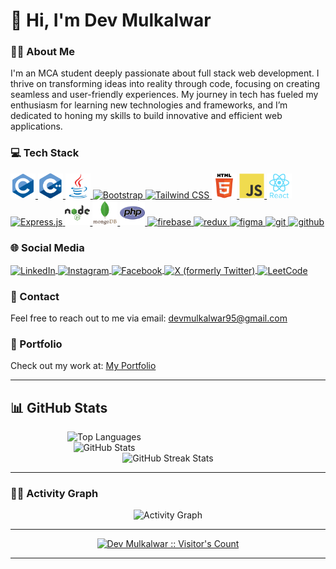 # 👋 Hi, I'm Dev Mulkalwar

### 👨‍🎓 About Me

I'm an MCA student deeply passionate about full stack web development. I thrive on transforming ideas into reality through code, focusing on creating seamless and user-friendly experiences. My journey in tech has fueled my enthusiasm for learning new technologies and frameworks, and I’m dedicated to honing my skills to build innovative and efficient web applications.

### 💻 Tech Stack

<p>
    <a href="https://www.w3schools.com/c/" target="_blank" rel="noreferrer"> 
        <img src="https://raw.githubusercontent.com/devicons/devicon/master/icons/c/c-original.svg" alt="c" width="40" height="40"/> 
    </a>
    <a href="https://www.w3schools.com/cpp/" target="_blank" rel="noreferrer"> 
        <img src="https://raw.githubusercontent.com/devicons/devicon/master/icons/cplusplus/cplusplus-original.svg" alt="cplusplus" width="40" height="40"/> 
    </a>
    <a href="https://www.oracle.com/java/" target="_blank" rel="noreferrer"> 
        <img src="https://raw.githubusercontent.com/devicons/devicon/master/icons/java/java-original.svg" alt="java" width="40" height="40"/> 
    </a>
   <a href="https://getbootstrap.com" target="_blank" rel="noreferrer">
        <img src="https://img.icons8.com/color/48/000000/bootstrap.png" alt="Bootstrap" width="40" height="40"/>
    </a>
   <a href="https://tailwindcss.com/" target="_blank" rel="noreferrer">
        <img src="https://img.icons8.com/color/48/000000/tailwindcss.png" alt="Tailwind CSS" width="40" height="40"/>
   </a>
    <a href="https://www.w3.org/html/" target="_blank" rel="noreferrer"> 
        <img src="https://raw.githubusercontent.com/devicons/devicon/master/icons/html5/html5-original-wordmark.svg" alt="html5" width="40" height="40"/> 
    </a>
    <a href="https://developer.mozilla.org/en-US/docs/Web/JavaScript" target="_blank" rel="noreferrer"> 
        <img src="https://raw.githubusercontent.com/devicons/devicon/master/icons/javascript/javascript-original.svg" alt="javascript" width="40" height="40"/> 
    </a>
    <a href="https://reactjs.org/" target="_blank" rel="noreferrer"> 
        <img src="https://raw.githubusercontent.com/devicons/devicon/master/icons/react/react-original-wordmark.svg" alt="react" width="40" height="40"/> 
    </a>
    <a href="https://expressjs.com" target="_blank" rel="noreferrer">
        <img src="https://img.icons8.com/offices/40/000000/express-js.png" alt="Express.js" width="40" height="40"/>
    </a>
    <a href="https://nodejs.org" target="_blank" rel="noreferrer"> 
        <img src="https://raw.githubusercontent.com/devicons/devicon/master/icons/nodejs/nodejs-original-wordmark.svg" alt="nodejs" width="40" height="40"/> 
    </a>
    <a href="https://www.mongodb.com/" target="_blank" rel="noreferrer"> 
        <img src="https://raw.githubusercontent.com/devicons/devicon/master/icons/mongodb/mongodb-original-wordmark.svg" alt="mongodb" width="40" height="40"/> 
    </a>
    <a href="https://www.php.net" target="_blank" rel="noreferrer"> 
        <img src="https://raw.githubusercontent.com/devicons/devicon/master/icons/php/php-original.svg" alt="php" width="40" height="40"/> 
    </a>
    <a href="https://firebase.google.com/" target="_blank" rel="noreferrer"> 
        <img src="https://www.vectorlogo.zone/logos/firebase/firebase-icon.svg" alt="firebase" width="40" height="40"/> 
    </a>
<a href="https://redux.js.org/" target="_blank" rel="noreferrer"> 
    <img src="https://raw.githubusercontent.com/reduxjs/redux/master/logo/logo.png" alt="redux" width="40" height="40"/>
</a>
<a href="https://www.figma.com/" target="_blank" rel="noreferrer"> 
    <img src="https://www.vectorlogo.zone/logos/figma/figma-icon.svg" alt="figma" width="40" height="40"/> 
</a>
<a href="https://git-scm.com/" target="_blank" rel="noreferrer">
    <img src="https://www.vectorlogo.zone/logos/git-scm/git-scm-icon.svg" alt="git" width="40" height="40"/>
</a>
<a href="https://github.com/" target="_blank" rel="noreferrer">
    <img src="https://www.vectorlogo.zone/logos/github/github-icon.svg" alt="github" width="40" height="40"/>
</a>
</p>

### 🌐 Social Media

<p align="left">
    <a href="https://www.linkedin.com/in/dev-mulkalwar" target="_blank">
        <img align="center" src="https://raw.githubusercontent.com/rahuldkjain/github-profile-readme-generator/master/src/images/icons/Social/linked-in-alt.svg" alt="LinkedIn" height="30" width="40" />
    </a>
    <a href="https://www.instagram.com/dev_mulkalwar" target="_blank">
        <img align="center" src="https://raw.githubusercontent.com/rahuldkjain/github-profile-readme-generator/master/src/images/icons/Social/instagram.svg" alt="Instagram" height="30" width="40" />
    </a>
    <a href="https://www.facebook.com/dev.mulkalwar" target="_blank">
        <img align="center" src="https://raw.githubusercontent.com/rahuldkjain/github-profile-readme-generator/master/src/images/icons/Social/facebook.svg" alt="Facebook" height="30" width="40" />
    </a>
    <a href="https://x.com/dev_mulkalwar" target="_blank">
        <img align="center" src="https://raw.githubusercontent.com/rahuldkjain/github-profile-readme-generator/master/src/images/icons/Social/twitter.svg" alt="X (formerly Twitter)" height="30" width="40" />
    </a>
    <a href="https://leetcode.com/u/devmulkalwar95/" target="_blank">
        <img align="center" src="https://raw.githubusercontent.com/rahuldkjain/github-profile-readme-generator/master/src/images/icons/Social/leet-code.svg" alt="LeetCode" height="30" width="40" />
    </a>
</p>

### 📧 Contact

Feel free to reach out to me via email: [devmulkalwar95@gmail.com](mailto:devmulkalwar95@gmail.com)

### 🚀 Portfolio

Check out my work at: [My Portfolio](https://dev-mulkalwar-portfolio.netlify.app/)

---

## 📊 GitHub Stats

<div align="center"style="max-width:300px">
  <img src="https://github-readme-stats.vercel.app/api/top-langs?username=devmulkalwar&show_icons=true&theme=tokyonight&hide_border=true&locale=en&layout=compact" alt="Top Languages" style="width: 45%;  height: auto;" />
</div>
<div align="center" style="max-width:300px ">
  <img src="https://github-readme-stats.vercel.app/api?username=devmulkalwar&show_icons=true&theme=tokyonight&hide_border=true&locale=en" alt="GitHub Stats" style="width: 45%;  height: auto;" />
</div>
<div align="center" style="max-width:600px min-width:300px">
  <img src="https://github-readme-streak-stats.herokuapp.com/?user=devmulkalwar&theme=tokyonight&hide_border=true" alt="GitHub Streak Stats" style="width: 70%; height: auto;" />
</div>

---

### 🐱‍💻 Activity Graph

<p align="center">
    <img src="https://github-readme-activity-graph.vercel.app/graph?username=devmulkalwar&theme=react-dark&hide_border=true&hide_title=false&area=true&custom_title=Total%20Contribution%20Graph%20in%20All%20Repo" style="width: 100%; max-width: 1000px; height: auto;" alt="Activity Graph" />
</p>

---

<p align="center">
    <a href="https://gist.github.com/devmulkalwar" target="_blank">
        <img src="https://profile-counter.glitch.me/{devmulkalwar}/count.svg" alt="Dev Mulkalwar :: Visitor's Count" />
    </a>
</p>

---